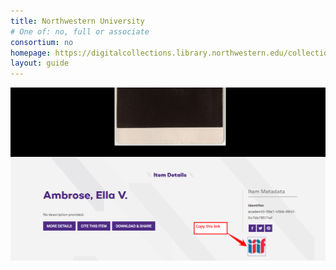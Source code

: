 ```yaml
---
title: Northwestern University
# One of: no, full or associate
consortium: no 
homepage: https://digitalcollections.library.northwestern.edu/collections/
layout: guide
---
```


![Copy the link attached to the IIIF button](nwu.png)
